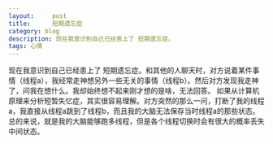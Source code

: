 ```yaml
---
layout:     post
title:      短期遗忘症
category: blog
description: 现在我意识到自己已经患上了 短期遗忘症。
tags: 心情
---
```


现在我意识到自己已经患上了 短期遗忘症。和其他的人聊天时，对方说着某件事情（线程a），我经常走神想另外一些无关的事情（线程b）。然后对方发现我走神了，问我在想什么。我却始终想不起来刚才想的是啥，无法回答。
如果从计算机原理来分析短暂失忆症，其实很容易理解。对方突然的那么一问，打断了我的线程a，我直接从线程a跳到了线程b，而且我的大脑无法保存当时线程a的那些状态。总的来说，就是我的大脑能够跑多线程，但是各个线程切换时会有很大的概率丢失中间状态。
